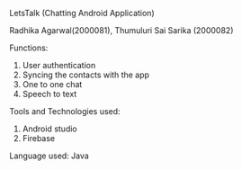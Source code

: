 LetsTalk (Chatting Android Application)

Radhika Agarwal(2000081), Thumuluri Sai Sarika (2000082)

Functions:

1. User authentication
2. Syncing the contacts with the app
3. One to one chat
4. Speech to text

Tools and Technologies used:

1. Android studio
2. Firebase

Language used: Java
